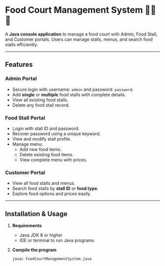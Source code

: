 # Food Court Management System 🍔🍕🍜

A **Java console application** to manage a food court with Admin, Food Stall, and Customer portals. Users can manage stalls, menus, and search food stalls efficiently.

---

## Features

### Admin Portal
- Secure login with username: `admin` and password: `password`.
- Add **single** or **multiple** food stalls with complete details.
- View all existing food stalls.
- Delete any food stall record.

### Food Stall Portal
- Login with stall ID and password.
- Recover password using a unique keyword.
- View and modify stall profile.
- Manage menu:
  - Add new food items.
  - Delete existing food items.
  - View complete menu with prices.

### Customer Portal
- View all food stalls and menus.
- Search food stalls by **stall ID** or **food type**.
- Explore food options and prices easily.

---

## Installation & Usage

1. **Requirements**
   - Java JDK 8 or higher
   - IDE or terminal to run Java programs

2. **Compile the program**
   ```bash
   javac FoodCourtManagementSystem.java
